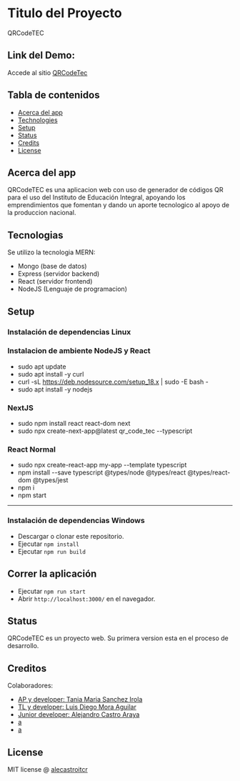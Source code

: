 # Titulo del Proyecto
QRCodeTEC

## Link del Demo:
Accede al sitio [QRCodeTec](https://google.com)

## Tabla de contenidos

- [Acerca del app](#acerca-del-app)
- [Technologies](#technologies)
- [Setup](#setup)
- [Status](#status)
- [Credits](#credits)
- [License](#license)

## Acerca del app
QRCodeTEC es una aplicacion web con uso de generador de códigos QR para el uso del Instituto de Educación Integral, apoyando los emprendimientos que fomentan y dando un aporte tecnologico al apoyo de la produccion nacional.


## Tecnologias
Se utilizo la tecnologia MERN:
- Mongo (base de datos)
- Express (servidor backend)
- React (servidor frontend)
- NodeJS (Lenguaje de programacion)

## Setup

### Instalación de dependencias Linux
### Instalacion de ambiente NodeJS y React

- sudo apt update
- sudo apt install -y curl
- curl -sL https://deb.nodesource.com/setup_18.x | sudo -E bash -
- sudo apt install -y nodejs

### NextJS
- sudo npm install react react-dom next
- sudo npx create-next-app@latest qr_code_tec --typescript

### React Normal
- sudo npx create-react-app my-app --template typescript
- npm install --save typescript @types/node @types/react @types/react-dom @types/jest
- npm i
- npm start
________________________________

### Instalación de dependencias Windows
- Descargar o clonar este repositorio.
- Ejecutar `npm install`
- Ejecutar `npm run build`

## Correr la aplicación
- Ejecutar `npm run start`
- Abrir `http://localhost:3000/` en el navegador.

## Status
QRCodeTEC es un proyecto web. Su primera version esta en el proceso de desarrollo.

## Creditos
Colaboradores:
- [AP y developer: Tania Maria Sanchez Irola](https://www.linkedin.com/in/tania-mar%C3%ADa-s%C3%A1nchez-irola-27b63715a/)
- [TL y developer: Luis Diego Mora Aguilar](https://www.linkedin.com/in/luis-diego-mora-aguilar-741741145/)
- [Junior developer: Alejandro Castro Araya](https://www.linkedin.com/in//alejandro-castro-b899a826a)
- [a](https://www.linkedin.com)
- [a](https://www.linkedin.com)


## License

MIT license @ [alecastroitcr](https://www.linkedin.com)
